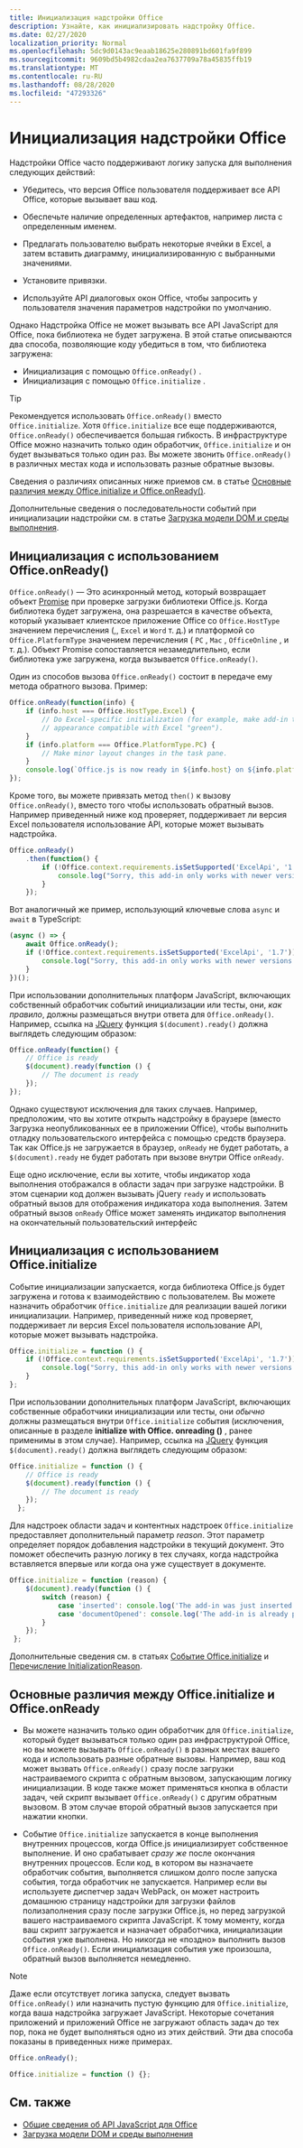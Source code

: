 ```yaml
---
title: Инициализация надстройки Office
description: Узнайте, как инициализировать надстройку Office.
ms.date: 02/27/2020
localization_priority: Normal
ms.openlocfilehash: 5dc9d0143ac9eaab18625e280891bd601fa9f899
ms.sourcegitcommit: 9609bd5b4982cdaa2ea7637709a78a45835ffb19
ms.translationtype: MT
ms.contentlocale: ru-RU
ms.lasthandoff: 08/28/2020
ms.locfileid: "47293326"
---
```

# <a name="initialize-your-office-add-in"></a>Инициализация надстройки Office

Надстройки Office часто поддерживают логику запуска для выполнения следующих действий:

- Убедитесь, что версия Office пользователя поддерживает все API Office, которые вызывает ваш код.

- Обеспечьте наличие определенных артефактов, например листа с определенным именем.

- Предлагать пользователю выбрать некоторые ячейки в Excel, а затем вставить диаграмму, инициализированную с выбранными значениями.

- Установите привязки.

- Используйте API диалоговых окон Office, чтобы запросить у пользователя значения параметров надстройки по умолчанию.

Однако Надстройка Office не может вызывать все API JavaScript для Office, пока библиотека не будет загружена. В этой статье описываются два способа, позволяющие коду убедиться в том, что библиотека загружена:

- Инициализация с помощью `Office.onReady()` .
- Инициализация с помощью `Office.initialize` .

> [!TIP]
> Рекомендуется использовать `Office.onReady()` вместо `Office.initialize`. Хотя `Office.initialize` все еще поддерживаются, `Office.onReady()` обеспечивается большая гибкость. В инфраструктуре Office можно назначить только один обработчик, `Office.initialize` и он будет вызываться только один раз. Вы можете звонить `Office.onReady()` в различных местах кода и использовать разные обратные вызовы.
> 
> Сведения о различиях описанных ниже приемов см. в статье [Основные различия между Office.initialize и Office.onReady()](#major-differences-between-officeinitialize-and-officeonready).

Дополнительные сведения о последовательности событий при инициализации надстройки см. в статье [Загрузка модели DOM и среды выполнения](loading-the-dom-and-runtime-environment.md).

## <a name="initialize-with-officeonready"></a>Инициализация с использованием Office.onReady()

`Office.onReady()` — Это асинхронный метод, который возвращает объект [Promise](https://developer.mozilla.org/docs/Web/JavaScript/Reference/Global_Objects/Promise) при проверке загрузки библиотеки Office.js. Когда библиотека будет загружена, она разрешается в качестве объекта, который указывает клиентское приложение Office со `Office.HostType` значением перечисления (,, `Excel` и `Word` т. д.) и платформой со `Office.PlatformType` значением перечисления ( `PC` , `Mac` , `OfficeOnline` , и т. д.). Объект Promise сопоставляется незамедлительно, если библиотека уже загружена, когда вызывается `Office.onReady()`.

Один из способов вызова `Office.onReady()` состоит в передаче ему метода обратного вызова. Пример:

```js
Office.onReady(function(info) {
    if (info.host === Office.HostType.Excel) {
        // Do Excel-specific initialization (for example, make add-in task pane's
        // appearance compatible with Excel "green").
    }
    if (info.platform === Office.PlatformType.PC) {
        // Make minor layout changes in the task pane.
    }
    console.log(`Office.js is now ready in ${info.host} on ${info.platform}`);
});
```

Кроме того, вы можете привязать метод `then()` к вызову `Office.onReady()`, вместо того чтобы использовать обратный вызов. Например приведенный ниже код проверяет, поддерживает ли версия Excel пользователя использование API, которые может вызывать надстройка.

```js
Office.onReady()
    .then(function() {
        if (!Office.context.requirements.isSetSupported('ExcelApi', '1.7')) {
            console.log("Sorry, this add-in only works with newer versions of Excel.");
        }
    });
```

Вот аналогичный же пример, использующий ключевые слова `async` и `await` в TypeScript:

```typescript
(async () => {
    await Office.onReady();
    if (!Office.context.requirements.isSetSupported('ExcelApi', '1.7')) {
        console.log("Sorry, this add-in only works with newer versions of Excel.");
    }
})();
```

При использовании дополнительных платформ JavaScript, включающих собственный обработчик событий инициализации или тесты, они, *как правило*, должны размещаться внутри ответа для `Office.onReady()`. Например, ссылка на [JQuery](https://jquery.com) функция `$(document).ready()` должна выглядеть следующим образом:

```js
Office.onReady(function() {
    // Office is ready
    $(document).ready(function () {
        // The document is ready
    });
});
```

Однако существуют исключения для таких случаев. Например, предположим, что вы хотите открыть надстройку в браузере (вместо Загрузка неопубликованных ее в приложении Office), чтобы выполнить отладку пользовательского интерфейса с помощью средств браузера. Так как Office.js не загружается в браузер, `onReady` не будет работать, а `$(document).ready` не будет работать при вызове внутри Office `onReady`. 

Еще одно исключение, если вы хотите, чтобы индикатор хода выполнения отображался в области задач при загрузке надстройки. В этом сценарии код должен вызывать jQuery `ready` и использовать обратный вызов для отображения индикатора хода выполнения. Затем обратный вызов `onReady` Office может заменять индикатор выполнения на окончательный пользовательский интерфейс  

## <a name="initialize-with-officeinitialize"></a>Инициализация с использованием Office.initialize

Событие инициализации запускается, когда библиотека Office.js будет загружена и готова к взаимодействию с пользователем. Вы можете назначить обработчик `Office.initialize` для реализации вашей логики инициализации. Например, приведенный ниже код проверяет, поддерживает ли версия Excel пользователя использование API, которые может вызывать надстройка.

```js
Office.initialize = function () {
    if (!Office.context.requirements.isSetSupported('ExcelApi', '1.7')) {
        console.log("Sorry, this add-in only works with newer versions of Excel.");
    }
};
```

При использовании дополнительных платформ JavaScript, включающих собственные обработчики инициализации или тесты, они *обычно* должны размещаться внутри `Office.initialize` события (исключения, описанные в разделе **initialize with Office. onreading ()** , ранее применимы в этом случае). Например, ссылка на [JQuery](https://jquery.com) функция `$(document).ready()` должна выглядеть следующим образом:

```js
Office.initialize = function () {
    // Office is ready
    $(document).ready(function () {
        // The document is ready
    });
  };
```

Для надстроек области задач и контентных надстроек `Office.initialize` предоставляет дополнительный параметр _reason_. Этот параметр определяет порядок добавления надстройки в текущий документ. Это поможет обеспечить разную логику в тех случаях, когда надстройка вставляется впервые или когда она уже существует в документе.

```js
Office.initialize = function (reason) {
    $(document).ready(function () {
        switch (reason) {
            case 'inserted': console.log('The add-in was just inserted.');
            case 'documentOpened': console.log('The add-in is already part of the document.');
        }
    });
 };
```

Дополнительные сведения см. в статьях [Событие Office.initialize](/javascript/api/office) и [Перечисление InitializationReason](/javascript/api/office/office.initializationreason).

## <a name="major-differences-between-officeinitialize-and-officeonready"></a>Основные различия между Office.initialize и Office.onReady

- Вы можете назначить только один обработчик для `Office.initialize`, который будет вызываться только один раз инфраструктурой Office, но вы можете вызывать `Office.onReady()` в разных местах вашего кода и использовать разные обратные вызовы. Например, ваш код может вызвать `Office.onReady()` сразу после загрузки настраиваемого скрипта с обратным вызовом, запускающим логику инициализации. В коде также может применяться кнопка в области задач, чей скрипт вызывает `Office.onReady()` с другим обратным вызовом. В этом случае второй обратный вызов запускается при нажатии кнопки.

- Событие `Office.initialize` запускается в конце выполнения внутренних процессов, когда Office.js инициализирует собственное выполнение. И оно срабатывает *сразу же* после окончания внутренних процессов. Если код, в котором вы назначаете обработчик события, выполняется слишком долго после запуска события, тогда обработчик не запускается. Например если вы используете диспетчер задач WebPack, он может настроить домашнюю страницу надстройки для загрузки файлов полизаполнения сразу после загрузки Office.js, но перед загрузкой вашего настраиваемого скрипта JavaScript. К тому моменту, когда ваш скрипт загружается и назначает обработчика, инициализации события уже выполнена. Но никогда не «поздно» выполнить вызов `Office.onReady()`. Если инициализация события уже произошла, обратный вызов выполняется немедленно.

> [!NOTE]
> Даже если отсутствует логика запуска, следует вызвать `Office.onReady()` или назначить пустую функцию для `Office.initialize`, когда ваша надстройка загружает JavaScript. Некоторые сочетания приложений и приложений Office не загружают область задач до тех пор, пока не будет выполняться одно из этих действий. Эти два способа показаны в приведенных ниже примерах.
>
>```js    
>Office.onReady();
>```
>
>
>```js
>Office.initialize = function () {};
>```

## <a name="see-also"></a>См. также

- [Общие сведения об API JavaScript для Office](understanding-the-javascript-api-for-office.md)
- [Загрузка модели DOM и среды выполнения](loading-the-dom-and-runtime-environment.md)